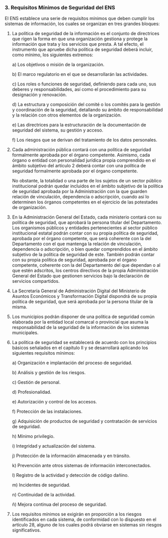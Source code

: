 ### 3. **Requisitos Mínimos de Seguridad del ENS** <!-- {docsify-ignore} -->

El ENS establece una serie de requisitos mínimos que deben cumplir los sistemas de información, los cuales se organizan en tres grandes bloques:

1. La política de seguridad de la información es el conjunto de directrices que rigen la forma en que una organización gestiona y protege la información que trata y los servicios que presta. A tal efecto, el instrumento que apruebe dicha política de seguridad deberá incluir, como mínimo, los siguientes extremos:

   a) Los objetivos o misión de la organización.

   b) El marco regulatorio en el que se desarrollarán las actividades.

   c) Los roles o funciones de seguridad, definiendo para cada uno, sus deberes y responsabilidades, así como el procedimiento para su designación y renovación.

   d) La estructura y composición del comité o los comités para la gestión y coordinación de la seguridad, detallando su ámbito de responsabilidad y la relación con otros elementos de la organización.

   e) Las directrices para la estructuración de la documentación de seguridad del sistema, su gestión y acceso.

   f) Los riesgos que se derivan del tratamiento de los datos personales.

2. Cada administración pública contará con una política de seguridad formalmente aprobada por el órgano competente. Asimismo, cada órgano o entidad con personalidad jurídica propia comprendido en el ámbito subjetivo del artículo 2 deberá contar con una política de seguridad formalmente aprobada por el órgano competente.

   No obstante, la totalidad o una parte de los sujetos de un sector público institucional podrán quedar incluidos en el ámbito subjetivo de la política de seguridad aprobada por la Administración con la que guarden relación de vinculación, dependencia o adscripción, cuando así lo determinen los órganos competentes en el ejercicio de las potestades de organización.

3. En la Administración General del Estado, cada ministerio contará con su política de seguridad, que aprobará la persona titular del Departamento. Los organismos públicos y entidades pertenecientes al sector público institucional estatal podrán contar con su propia política de seguridad, aprobada por el órgano competente, que será coherente con la del Departamento con el que mantenga la relación de vinculación, dependencia o adscripción, o bien quedar comprendidos en el ámbito subjetivo de la política de seguridad de este. También podrán contar con su propia política de seguridad, aprobada por el órgano competente, coherente con la del Departamento del que dependan o al que estén adscritos, los centros directivos de la propia Administración General del Estado que gestionen servicios bajo la declaración de servicios compartidos.

4. La Secretaría General de Administración Digital del Ministerio de Asuntos Económicos y Transformación Digital dispondrá de su propia política de seguridad, que será aprobada por la persona titular de la misma.

5. Los municipios podrán disponer de una política de seguridad común elaborada por la entidad local comarcal o provincial que asuma la responsabilidad de la seguridad de la información de los sistemas municipales.

6. La política de seguridad se establecerá de acuerdo con los principios básicos señalados en el capítulo II y se desarrollará aplicando los siguientes requisitos mínimos:

   a) Organización e implantación del proceso de seguridad.

   b) Análisis y gestión de los riesgos.

   c) Gestión de personal.

   d) Profesionalidad.

   e) Autorización y control de los accesos.

   f) Protección de las instalaciones.

   g) Adquisición de productos de seguridad y contratación de servicios de seguridad.

   h) Mínimo privilegio.

   i) Integridad y actualización del sistema.

   j) Protección de la información almacenada y en tránsito.

   k) Prevención ante otros sistemas de información interconectados.

   l) Registro de la actividad y detección de código dañino.

   m) Incidentes de seguridad.

   n) Continuidad de la actividad.

   ñ) Mejora continua del proceso de seguridad.

7. Los requisitos mínimos se exigirán en proporción a los riesgos identificados en cada sistema, de conformidad con lo dispuesto en el artículo 28, alguno de los cuales podrá obviarse en sistemas sin riesgos significativos.